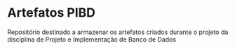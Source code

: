 # Artefatos PIBD
Repositório destinado a armazenar os artefatos criados durante o projeto da disciplina de Projeto e Implementação de Banco de Dados
